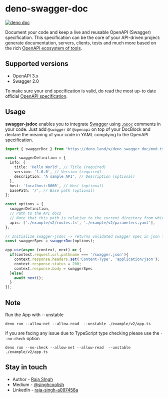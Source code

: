 # deno-swagger-doc

[![deno doc](https://doc.deno.land/badge.svg)](https://doc.deno.land/https/deno.land/x/deno_swagger_doc/mod.ts)

Document your code and keep a live and reusable OpenAPI (Swagger) specification. This specification can be the core of your API-driven project: generate
documentation, servers, clients, tests and much more based on the rich [OpenAPI ecosystem of tools](http://swagger.io/).

## Supported versions

- OpenAPI 3.x
- Swagger 2.0

To make sure your end specification is valid, do read the most up-to date official [OpenAPI specification](https://github.com/OAI/OpenAPI-Specification).

## Usage

**swagger-jsdoc** enables you to integrate [Swagger](http://swagger.io)
using [`JSDoc`](https://jsdoc.app/) comments in your code. Just add `@swagger` or `@openapi` on top of your DocBlock and declare the meaning of your code in YAML complying to the OpenAPI specification.

```ts
import { swaggerDoc } from "https://deno.land/x/deno_swagger_doc/mod.ts";

const swaggerDefinition = {
  info: {
    title: 'Hello World', // Title (required)
    version: '1.0.0', // Version (required)
    description: 'A sample API', // Description (optional)
  },
  host: 'localhost:8000', // Host (optional)
  basePath: '/', // Base path (optional)
};

const options = {
  swaggerDefinition,
  // Path to the API docs
  // Note that this path is relative to the current directory from which the Deno is ran, not the application itself.
  apis: ['./example/v2/routes.ts', './example/v2/parameters.yaml'],
};

// Initialize swagger-jsdoc -> returns validated swagger spec in json format
const swaggerSpec = swaggerDoc(options);

app.use(async (context, next) => {
  if(context.request.url.pathname === '/swagger.json'){
    context.response.headers.set('Content-Type', 'application/json');
    context.response.status = 200;
    context.response.body = swaggerSpec
  }else{
    await next();
  }
});
```
## Note

Run the App with --unstable

`deno run --allow-net --allow-read  --unstable ./example/v2/app.ts`

If you are facing any issue due to TypeScript type checking please use the `--no-check` option

`deno run --no-check --allow-net --allow-read  --unstable ./example/v2/app.ts`

## Stay in touch

* Author - [Raja SIngh](https://www.linkedin.com/in/raja-singh-a097458a/)
* Medium - [@singhcoolish](https://medium.com/@singhcoolish)
* LinkedIn - [raja-singh-a097458a](https://www.linkedin.com/in/raja-singh-a097458a/)

